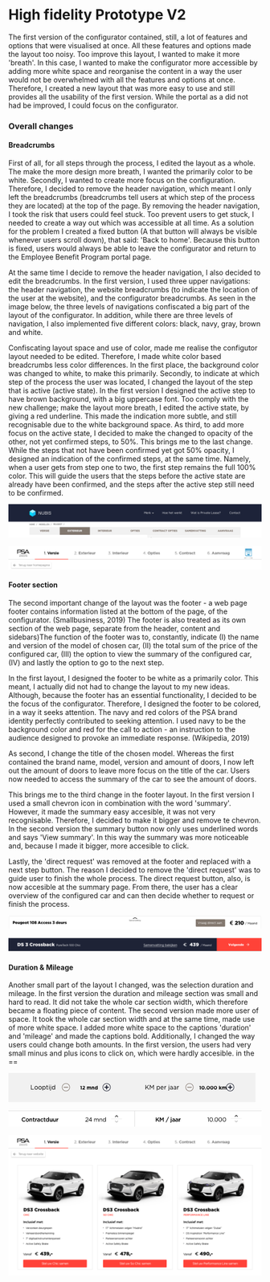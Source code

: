# High fidelity Prototype V2

The first version of the configurator contained, still, a lot of features and options that were visualised at once. All these features and options made the layout too noisy. Too improve this layout, I wanted to make it more 'breath'. In this case, I wanted to make the configurator more accessible by adding more white space and reorganise the content in a way the user would not be overwhelmed with all the features and options at once. Therefore, I created a new layout that was more easy to use and still provides all the usability of the first version. While the portal as a did not had be improved, I could focus on the configurator.



### Overall changes

#### Breadcrumbs

First of all, for all steps through the process, I edited the layout as a whole. The make the more design more breath, I wanted the primarily color to be white. Secondly, I wanted to create more focus on the configuration. Therefore, I decided to remove the header navigation, which meant I only left the breadcrumbs \(breadcrumbs tell users at which step of the process they are located\) at the top of the page. By removing the header navigation, I took the risk that users could feel stuck. Too prevent users to get stuck, I needed to create a way out which was accessible at all time. As a solution for the problem I created a fixed button \(A that button will always be visible whenever users scroll down\), that said: 'Back to home'. Because this button is fixed, users would always be able to leave the configurator and return to the Employee Benefit Program portal page. 

At the same time I decide to remove the header navigation, I also decided to edit the breadcrumbs. In the first version, I used three upper navigations: the header navigation, the website breadcrumbs \(to indicate the location of the user at the website\), and the configurator breadcrumbs. As seen in the image below, the three levels of navigations confiscated a big part of the layout of the configurator. In addition, while there are three levels of navigation, I also implemented five different colors: black, navy, gray, brown and white.

Confiscating layout space and use of color, made me realise the configutor layout needed to be edited. Therefore, I made white color based breadcrumbs less color differences. In the first place, the background color was changed to white, to make this primarily. Secondly, to indicate at which step of the process the user was located, I changed the layout of the step that is active \(active state\). In the first version I designed the active step to have brown background, with a big uppercase font. Too comply with the new challenge; make the layout more breath, I edited the active state, by giving a red underline. This made the indication more subtle, and still recognisable due to the white background space. As third, to add more focus on the active state, I decided to make the changed to opacity of the other, not yet confirmed steps, to 50%. This brings me to the last change. While the steps that not have been confirmed yet got 50% opacity, I designed an indication of the confirmed steps, at the same time. Namely, when a user gets from step one to two, the first step remains the full 100% color. This will guide the users that the steps before the active state are already have been confirmed, and the steps after the active step still need to be confirmed.



![Version 1 configurator top](../../.gitbook/assets/breadcrumbs-configurator-v1.jpg)

![Version 2 configurator top](../../.gitbook/assets/breadcrumbs-configurator-v2.png)

#### Footer section

The second important change of the layout was the footer - a web page footer contains information listed at the bottom of the page, of the configurator. \(Smallbusiness, 2019\) The footer is also treated as its own section of the web page, separate from the header, content and sidebars\)The function of the footer was to, constantly, indicate \(I\) the name and version of the model of chosen car, \(II\) the total sum of the price of the configured car, \(III\) the option to view the summary of the configured car, \(IV\) and lastly the option to go to the next step. 

In the first layout, I designed the footer to be white as a primarily color. This meant, I actually did not had to change the layout to my new ideas. Although, because the footer has an essential functionality, I decided to be the focus of the configurator. Therefore, I designed the footer to be colored, in a way it seeks attention. The navy and red colors of the PSA brand identity perfectly contributed to seeking attention. I used navy to be the background color and red for the call to action - an instruction to the audience designed to provoke an immediate response. \(Wikipedia, 2019\)

As second, I change the title of the chosen model. Whereas the first contained the brand name, model, version and amount of doors, I now left out the amount of doors to leave more focus on the title of the car. Users now needed to access the summary of the car to see the amount of doors. 

This brings me to the third change in the footer layout. In the first version I used a small chevron icon in combination with the word 'summary'. However, it made the summary easy accesible, it was not very recognisable. Therefore, I decided to make it bigger and remove te chevron. In the second version the summary button now only uses underlined words and says 'View summary'. In this way the summary was more noticeable and, because I made it bigger, more accesible to click. 

Lastly, the 'direct request' was removed at the footer and replaced with a next step button. The reason I decided to remove the 'direct request' was to guide user to finish the whole process. The direct request button, also, is now accesible at the summary page. From there, the user has a clear overview of the configured car and can then decide whether to request or finish the process. 

![Version 1 of the footer](../../.gitbook/assets/configurator-footer-v1%20%281%29.png)



![Version 2 of the footer](../../.gitbook/assets/configurator-footer-v2.png)

#### Duration  & Mileage



Another small part of the layout I changed, was the selection duration and mileage. In the first version the duration and mileage section was small and hard to read. It did not take the whole car section width, which therefore became a floating piece of content. The second version made more user of space. It took the whole car section width and at the same time, made use of more white space. I added more white space to the captions 'duration'  and 'mileage' and made the captions bold. Additionally, I changed the way users could change both amounts. In the first version, the users had very small minus and plus icons to click on, which were hardly accesible. in the ==

![](../../.gitbook/assets/configurator-durationmileage-v1.png)

![](../../.gitbook/assets/configurator-durationmileage-v2.png)









![Second version of version](../../.gitbook/assets/version.png)



